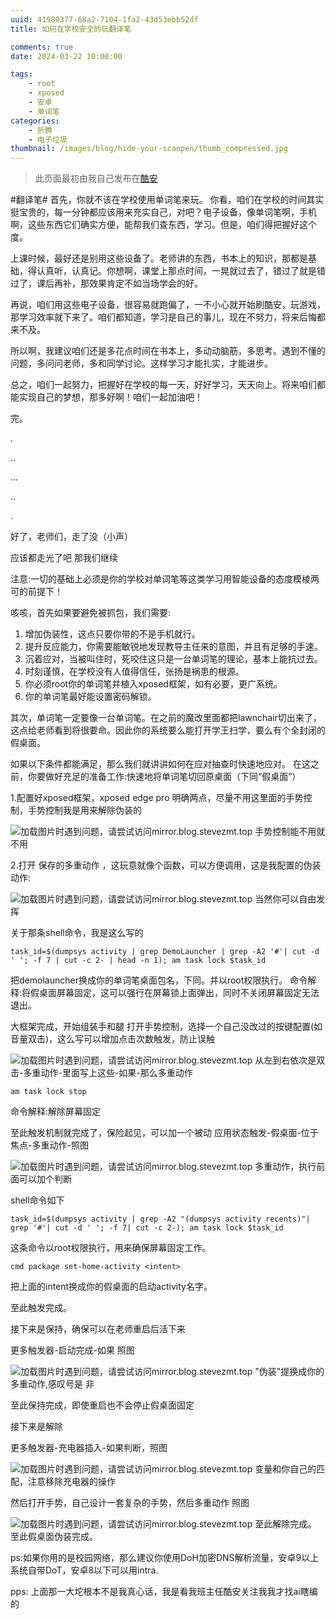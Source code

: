 ```yaml
---
uuid: 41980377-68a2-7104-1fa2-43d53ebb52df
title: 如何在学校安全的玩翻译笔

comments: true
date: 2024-03-22 10:00:00

tags: 
    - root
    - xposed
    - 安卓
    - 单词笔
categories:
    - 折腾
    - 电子垃圾
thumbnail: /images/blog/hide-your-scanpen/thumb_compressed.jpg
---
```


> 此页面最初由我自己发布在[酷安](https://www.coolapk.com/feed/54539836?shareKey=N2I4OGMyMGYyNDQ1Njc0OWQ1MWY~&shareUid=22536770&shareFrom=com.coolapk.market_14.5.3)

#翻译笔#
首先，你就不该在学校使用单词笔来玩。
你看，咱们在学校的时间其实挺宝贵的，每一分钟都应该用来充实自己，对吧？电子设备，像单词笔啊，手机啊，这些东西它们确实方便，能帮我们查东西，学习。但是，咱们得把握好这个度。

上课时候，最好还是别用这些设备了。老师讲的东西，书本上的知识，那都是基础，得认真听，认真记。你想啊，课堂上那点时间，一晃就过去了，错过了就是错过了，课后再补，那效果肯定不如当场学会的好。

再说，咱们用这些电子设备，很容易就跑偏了，一不小心就开始刷酷安，玩游戏，那学习效率就下来了。咱们都知道，学习是自己的事儿，现在不努力，将来后悔都来不及。

所以啊，我建议咱们还是多花点时间在书本上，多动动脑筋，多思考。遇到不懂的问题，多问问老师，多和同学讨论。这样学习才能扎实，才能进步。

总之，咱们一起努力，把握好在学校的每一天，好好学习，天天向上。将来咱们都能实现自己的梦想，那多好啊！咱们一起加油吧！

完。

.

..

...

..

.

好了，老师们，走了没（小声）

应该都走光了吧
那我们继续

注意:一切的基础上必须是你的学校对单词笔等这类学习用智能设备的态度模棱两可的前提下！

咳咳，首先如果要避免被抓包，我们需要:
1. 增加伪装性，这点只要你带的不是手机就行。
2. 提升反应能力，你需要能敏锐地发现教导主任来的意图，并且有足够的手速。
3. 沉着应对，当被叫住时，死咬住这只是一台单词笔的理论，基本上能抗过去。
4. 时刻谨慎，在学校没有人值得信任，张扬是祸患的根源。
5. 你必须root你的单词笔并植入xposed框架，如有必要，更广系统。
6. 你的单词笔最好能设置密码解锁。

其次，单词笔一定要像一台单词笔。在之前的魔改里面都把lawnchair切出来了，这点给老师看到将很要命。因此你的系统要么能打开学王扫学，要么有个全封闭的假桌面。

如果以下条件都能满足，那么我们就讲讲如何在应对抽查时快速地应对。
在这之前，你要做好充足的准备工作:快速地将单词笔切回原桌面（下同“假桌面”）

1.配置好xposed框架，xposed edge pro
明确两点，尽量不用这里面的手势控制，手势控制我是用来解除伪装的

![加载图片时遇到问题，请尝试访问mirror.blog.stevezmt.top](/images/blog/hide-your-scanpen/1_compressed.jpg)
手势控制能不用就不用

2.打开 保存的多重动作 ，这玩意就像个函数，可以方便调用，这是我配置的伪装动作:

![加载图片时遇到问题，请尝试访问mirror.blog.stevezmt.top](/images/blog/hide-your-scanpen/2_compressed.jpg)
当然你可以自由发挥

关于那条shell命令，我是这么写的

```shell
task_id=$(dumpsys activity | grep DemoLauncher | grep -A2 '#'| cut -d ' '; -f 7 | cut -c 2- | head -n 1); am task lock $task_id
```

把demolauncher换成你的单词笔桌面包名，下同。并以root权限执行。
命令解释:将假桌面屏幕固定，这可以强行在屏幕锁上面弹出，同时不关闭屏幕固定无法退出。

大框架完成，开始组装手和腿
打开手势控制，选择一个自己没改过的按键配置(如音量双击)，这么写可以增加点击次数触发，防止误触

![加载图片时遇到问题，请尝试访问mirror.blog.stevezmt.top](/images/blog/hide-your-scanpen/3_compressed.jpg)
从左到右依次是双击-多重动作-里面写上这些-如果-那么多重动作

```shell
am task lock stop
```

命令解释:解除屏幕固定

至此触发机制就完成了，保险起见，可以加一个被动
应用状态触发-假桌面-位于焦点-多重动作-照图

![加载图片时遇到问题，请尝试访问mirror.blog.stevezmt.top](/images/blog/hide-your-scanpen/4_compressed.jpg)
多重动作，执行前面可以加个判断

shell命令如下

```shell
task_id=$(dumpsys activity | grep -A2 "(dumpsys activity recents)"| grep '#'| cut -d ' '; -f 7| cut -c 2-); am task lock $task_id
```

这条命令以root权限执行，用来确保屏幕固定工作。

```shell
cmd package set-home-activity <intent>
```

把上面的intent换成你的假桌面的启动activity名字。

至此触发完成。

接下来是保持，确保可以在老师重启后活下来

更多触发器-启动完成-如果 照图

![加载图片时遇到问题，请尝试访问mirror.blog.stevezmt.top](/images/blog/hide-your-scanpen/5_compressed.jpg)
"伪装"提换成你的多重动作,感叹号是 非

至此保持完成，即使重启也不会停止假桌面固定

接下来是解除

更多触发器-充电器插入-如果判断，照图

![加载图片时遇到问题，请尝试访问mirror.blog.stevezmt.top](/images/blog/hide-your-scanpen/6_compressed.jpg)
变量和你自己的匹配，注意移除充电器的操作

然后打开手势，自己设计一套复杂的手势，然后多重动作 照图

![加载图片时遇到问题，请尝试访问mirror.blog.stevezmt.top](/images/blog/hide-your-scanpen/7_compressed.jpg)
至此解除完成。
至此假桌面伪装完成。

ps:如果你用的是校园网络，那么建议你使用DoH加密DNS解析流量，安卓9以上系统自带DoT，安卓8以下可以用intra.

pps: 上面那一大坨根本不是我真心话，我是看我班主任酷安关注我我才找ai瞎编的
